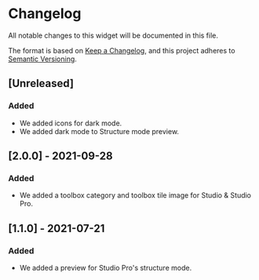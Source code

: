 # Changelog
All notable changes to this widget will be documented in this file.

The format is based on [Keep a Changelog](https://keepachangelog.com/en/1.0.0/), and this project adheres to [Semantic Versioning](https://semver.org/spec/v2.0.0.html).

## [Unreleased]

### Added
- We added icons for dark mode.
- We added dark mode to Structure mode preview.

## [2.0.0] - 2021-09-28

### Added
- We added a toolbox category and toolbox tile image for Studio & Studio Pro.

## [1.1.0] - 2021-07-21

### Added
- We added a preview for Studio Pro's structure mode.
